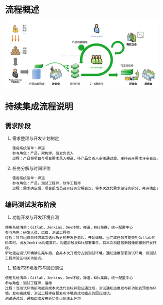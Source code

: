 # 流程概述

![](/assets/scrum-process-overview.png)

# 持续集成流程说明

## 需求阶段

1. 需求整理与开发计划制定

   ```markdown
   使用系统清单：禅道
   参与角色：产品，架构师，研发负责人
   过程：产品将项目与项目需求录入禅道，待产品负责人审核通过后，主持召开需求评审会议。评审会议通过后，研发负责人将本次迭代项目与产品需求关联。
   ```

2. 任务分解与时间评估

   ```markdown
   使用系统清单：禅道
   参与角色：产品，测试工程师，软件工程师
   过程：需求确定后，项目组成员召开任务分解会议，将本次迭代需求做任务拆分，并评估出开发时间。供产品经理参考，给出最终上线计划。任务分解后，研发小组负责人将研发任务录入禅道。
   ```

## 编码测试发布阶段

1. 功能开发与开发环境自测

```
使用系统清单：Gitlab，Jenkins，Dev环境，禅道，K8s集群，统一配置中心
参与角色：研发人员，运维，测试工程师
过程：项目组成员领取本次迭代拆分的开发任务后，开始编码。当完成任务并提交到Gitlab代码库时，出发Jenkins构建事件。构建后触发K8s部署事件，将本次构建最新镜像部署到开发环境。
新功能在测试环境确认完毕后，合并本次开发分支到测试环境。通知运维部署测试环境，供测试工程师验证相关功能点。
```

1. 预发布环境发布与回归测试

```
使用系统清单：Gitlab，Jenkins，Dev环境，禅道，K8s集群，统一配置中心
参与角色：测试工程师，运维
过程：当测试环境新功能完成本次迭代目标并验证通过后，测试通知运维发布新功能到预发布环境。发布完成后，测试工程师在预发布环境完成功能点的回归测试。
测试通过后，通知运维发布新功能点到线上环境
```



